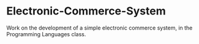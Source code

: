 # Electronic-Commerce-System
Work on the development of a simple electronic commerce system, in the Programming Languages class.
